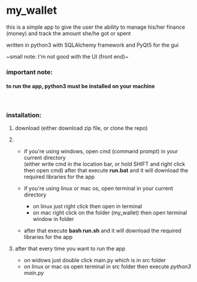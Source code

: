 # my_wallet
this is a simple app to give the user the ability to manage his/her finance (money) and track the amount she/he got or spent

written in python3 with SQLAlchemy framework and PyQt5 for the gui

~small note: I'm not good with the UI (front end)~

### important note:
#### to run the app, python3 must be installed on your machine
<br>

### installation:
1. download (either download zip file, or clone the repo)
2. * if you're using windows, open cmd (command prompt) in your current directory<br>
(either write cmd in the location bar, or hold SHIFT and right click then open cmd)
after that execute <b>run.bat</b> and it will download the required libraries for the app

    * if you're using linux or mac os, open terminal in your current directory
        * on linux just right click then open in terminal
        * on mac right click on the folder (my_wallet) then open terminal window in folder<br>
    * after that execute <b>bash run.sh</b> and it will download the required libraries for the app
  
3. after that every time you want to run the app
    * on widows just double click main.py which is in src folder
    * on linux or mac os open terminal in src folder then execute *python3 main.py*
